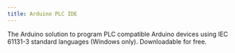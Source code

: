 ```yaml
---
title: Arduino PLC IDE
---
```


The Arduino solution to program PLC compatible Arduino devices using IEC 61131-3 standard languages (Windows only). Downloadable for free.